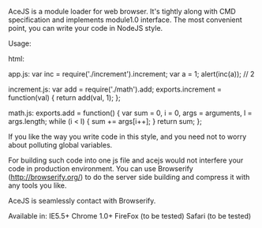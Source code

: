 ﻿AceJS is a module loader for web browser.
It's tightly along with CMD specification and implements module1.0 interface.
The most convenient point, you can write your code in NodeJS style.


Usage:

html:
<script type="text/javascript" src="ace.src.js" data-main="app"></script>

app.js:
var inc = require('./increment').increment;
var a = 1;
alert(inc(a)); // 2

increment.js:
var add = require('./math').add;
exports.increment = function(val) {
  return add(val, 1);
};

math.js:
exports.add = function() {
  var sum = 0, i = 0, args = arguments, l = args.length;
  while (i < l) {
    sum += args[i++];
  }
  return sum;
};


If you like the way you write code in this style, and you need not
to worry about polluting global variables.


For building such code into one js file and acejs would not interfere
your code in production environment. You can use Browserify (http://browserify.org/)
to do the server side building and compress it with any tools you like.

AceJS is seamlessly contact with Browserify.

Available in:
IE5.5+
Chrome 1.0+
FireFox (to be tested)
Safari (to be tested)